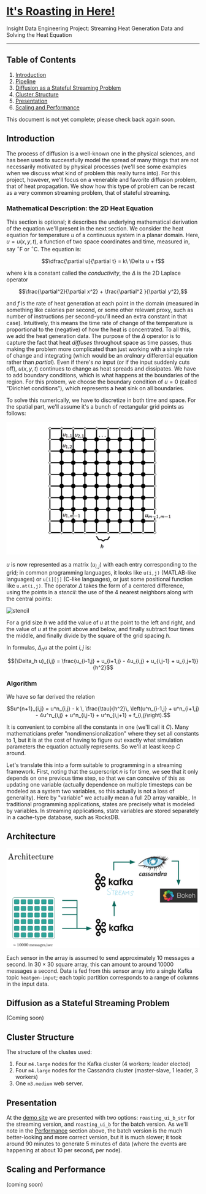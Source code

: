 # [It's Roasting in Here!](http://nestedtori.tech)
Insight Data Engineering Project: Streaming Heat Generation Data and Solving the Heat Equation

---
## Table of Contents
1. [Introduction](#intro)
4. [Pipeline](#pipeline)
2. [Diffusion as a Stateful Streaming Problem](#statestream)
3. [Cluster Structure](#cluster)
5. [Presentation](#presentation)
6. [Scaling and Performance](#scaling)

This document is not yet complete; please check back again soon.

## <a name="intro"></a> Introduction
The process of diffusion is a well-known one in the physical sciences, and has been used to successfully model the spread of many things that are not necessarily motivated by physical processes (we'll see some examples when we discuss what kind of problem this really turns into). For this project, however, we'll focus on a venerable and favorite diffusion problem, that of heat propagation. We show how this type of problem can be recast as a very common streaming problem, that of stateful streaming.

### Mathematical Description: the 2D Heat Equation
This section is optional; it describes the underlying mathematical derivation of the equation we'll present in the next section. We consider the heat equation for temperature _u_ of a continuous system in a planar domain. Here, $u = u(x,y,t)$, a function of two space coordinates and time, measured in, say $^\circ$F or $^\circ$C. The equation is:

$$\dfrac{\partial u}{\partial t} = k\ \Delta u + f$$

where $k$ is a constant called the _conductivity_, the $\Delta$ is the 2D Laplace operator

$$\frac{\partial^2}{\partial x^2} + \frac{\partial^2 }{\partial y^2},$$

and $f$ is the rate of heat generation at each point in the domain (measured in something like calories per second, or some other relevant proxy, such as number of instructions per second–you'll need an extra constant in that case). Intuitively, this means the time rate of change of the temperature is proportional to the (negative) of how the heat is concentrated. To all this, we add the heat generation data. The purpose of the $\Delta$ operator is to capture the fact that heat _diffuses_ throughout space as time passes, thus making the problem more complicated than just working with a single rate of change and integrating (which would be an _ordinary_ differential equation rather than _partial_). Even if there's _no_ input (or if the input suddenly cuts off), $u(x,y,t)$ continues to change as heat spreads and dissipates. We have to add boundary conditions, which is what happens at the boundaries of the region. For this probem, we choose the boundary condition of $u = 0$ (called "Dirichlet conditions"), which represents a heat sink on all boundaries.

To solve this numerically, we have to discretize in both time and space. For the spatial part, we'll assume it's a bunch of rectangular grid points as follows:

![rectangular grid](images/grid.png)

$u$ is now represented as a matrix $(u_{i,j})$  with each entry corresponding to the grid; in common programming languages, it looks like `u(i,j)` (MATLAB-like languages) or `u[i][j]` (C-like languages), or just some positional function like `u.at(i,j)`. The operator $\Delta$ takes the form of a centered difference, using the points in a _stencil_: the use of the 4 nearest neighbors along with the central points:

![stencil](images/stencil)

For a grid size $h$ we add the value of $u$ at the point to the left and right, and the value of $u$ at the point above and below, and finally subtract four times the middle, and finally divide by the square of the grid spacing $h$.

In formulas, $\Delta_h u$ at the point $i,j$ is:

$$(\Delta_h u)_{i,j} = \frac{u_{i-1,j} + u_{i+1,j} - 4u_{i,j} + u_{i,j-1} + u_{i,j+1}}{h^2}$$


### Algorithm
We have so far derived the relation

$$u^{n+1}_{i,j} = u^n_{i,j} - k \, \frac{\tau}{h^2}\, \left(u^n_{i-1,j} + u^n_{i+1,j} - 4u^n_{i,j} + u^n_{i,j-1} + u^n_{i,j+1} + f_{i,j}\right).$$

It is convenient to combine all the constants in one (we'll call it $C$). Many mathematicians prefer "nondimensionalization" where they set all constants to 1, but it is at the cost of having to figure out exactly what simulation parameters the equation actually represents. So we'll at least keep $C$ around.

Let's translate this into a form suitable to programming in a streaming framework. First, noting that the superscript _n_ is for time, we see that it only depends on one previous time step, so that we can conceive of this as updating one variable (actually dependence on multiple timesteps can be modeled as a system two variables, so this actually is not a loss of generality). Here by "variable" we actually mean a full 2D array varaible,. In traditional programming applications, states are precisely what is modeled by variables. In streaming applications, state variables are stored separately in a cache-type database, such as RocksDB.


## <a name="pipeline"></a> Architecture

![pipeline pic](images/pipeline.png)

Each sensor in the array is assumed to send approximately 10 messages a second. In $30\times 30$ square array, this can amount to around 10000 messages a second. Data is fed from this sensor array into a single Kafka topic `heatgen-input`; each topic partition corresponds to a range of columns in the input data.

## <a name="statestream"></a> Diffusion as a Stateful Streaming Problem

(Coming soon)

## <a name="cluster"> </a> Cluster Structure
The structure of the clustes used:
1. Four `m4.large` nodes for the Kafka cluster (4 workers; leader elected)
2. Four `m4.large` nodes for the Cassandra cluster (master-slave, 1 leader, 3 workers)
3. One `m3.medium` web server.




## <a name="presentation"></a> Presentation

At the [demo site](http://nestedtori.tech) we are presented with two options: `roasting_ui_b_str` for the streaming version, and `roasting_ui_b` for the batch version. As we'll note in the [Performance](#performance) section above, the batch version is the much better-looking and more correct version, but it is much slower; it took around 90 minutes to generate 5 minutes of data (where the events are happening at about 10 per second, per node).

## <a name="scaling"></a> Scaling and Performance
(coming soon)
